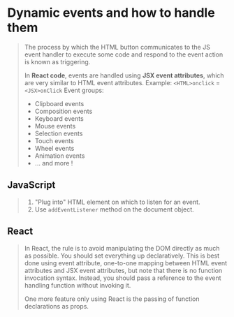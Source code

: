 # Dynamic events and how to handle them
>The process by which the HTML button communicates to the JS event handler to execute some code and respond to the event action is known as triggering.
>
>In **React code**, events are handled using **JSX event attributes**, which are very similar to HTML event attributes. Example:
>			`<HTML>onclick` = `<JSX>onClick`
>Event groups:
>* Clipboard events
>* Composition events
>* Keyboard events
>* Mouse events
>* Selection events
>* Touch events
>* Wheel events
>* Animation events
>* ... and more !

## JavaScript
>1. "Plug into" HTML element on which to listen for an event.
>2. Use `addEventListener` method on the document object.
## React
> In React, the rule is to avoid manipulating the DOM directly as much as possible. You should set everything up declaratively. This is best done using event attribute, one-to-one mapping between HTML event attributes and JSX event attributes, but note that there is no function invocation syntax. Instead, you should pass a reference to the event handling function without invoking it.
> 
> One more feature only using React is the passing of function declarations as props.